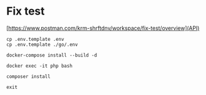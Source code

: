 # Fix test

[https://www.postman.com/krm-shrftdnv/workspace/fix-test/overview](API)

```shell
cp .env.template .env
cp .env.template ./go/.env

docker-compose install --build -d

docker exec -it php bash

composer install

exit
```